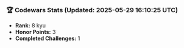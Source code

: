### 🏆 Codewars Stats (Updated: 2025-05-29 16:10:25 UTC)

- **Rank:** 8 kyu
- **Honor Points:** 3
- **Completed Challenges:** 1
